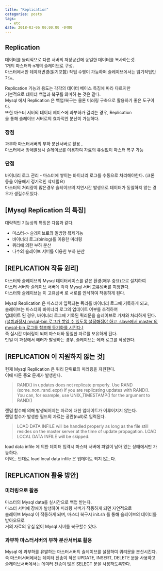 ```yaml
---
title: "Replication"
categories: posts
tags:
  - etc
date: 2018-03-06 00:00:00 -0400
---
```



## Replication

데이터를 물리적으로 다른 서버의 저장공간에 동일한 데이터를 복사하는것.  
1개의 마스터와 n개의 슬레이브로 구성.   
마스터에서만 데이터변경(읽기포함) 작업 수행이 가능하며 슬레이브에서는 읽기작업만 가능.  

Replication 기능과 용도는 각각의 데이터 베이스 특징에 따라 다르지만   
기본적으로 데이터 백업과 복구를 의미하 는 것은 같다.   
Mysql 에서 Replication 은 백업/복구는 물론 미러링 구축으로 활용하기 좋은 도구이다.   
또한 마스터 서버의 데이터 베이스에 과부하가 걸리는 경우, Replication   
을 통해 슬레이브 서버로의 효과적인 분산이 가능하다.   


### 장점
 과부하 마스터서버의 부하 분산서버로 활용 ,  
 마스터에서 장애발생시 슬레이브를 이용하여 자료의 유실없이 마스터 복구 가능  

### 단점
 바이너리 로그 관리 - 마스터에 쌓이는 바이너리 로그를 수동으로 처리해야한다. (크론 등을 이용해서 정기적인 삭제필요)  
 마스터의 처리량이 많은경우 슬레이브의 지연시간 발생으로 데이터가 동일하지 않는 경우가 생길수도있다.  



## [Mysql Replication 의 특징]

대략적인 기능상의 특징은 다음과 같다.   

- 마스터-> 슬레이브로의 일방향 복제기능  
- 바이너리 로그(binlog)를 이용한 미러링  
- 쿼리에 의한 부하 분산  
- 다수의 슬레이브 서버를 이용한 부하 분산  



## [REPLICATION 작동 원리]

마스터와 슬레이브의 Mysql 데이터베이스를 같은 환경(매우 중요)으로 설치하여   
마스터 서버와 슬레이브 서버에 각각 Mysql 서버 고유넘버를 지정한다.   
마스터와 슬레이브는 이 고유넘버 로 서로를 인식하여 작동하게 된다.   

Mysql Replication 은 마스터에 입력되는 쿼리를 바이너리 로그에 기록하게 되고,   
슬레이브는 마스터의 바이너리 로그의 업데이트 여부를 추적하여   
업데이트 된 경우, 바이너리 로그에 기록된 쿼리문을 슬레이브로 가져와 처리하게 된다.   
<ins>(설치과정시 mysql-bin 로그가 쌓일 수 있도록 설정해줘야 하고, slave에서 master 의 mysql-bin 로그를 참조해 동기화를 시킨다.)</ins>  
즉 실시간 미러링이 되며 마스터와 동일한 자료를 보유하게 된다.   
만일 이 과정에서 에러가 발생하는 경우, 슬레이브는 에러 로그를 작성한다.   



## [REPLICATION 이 지원하지 않는 것]

현재 Mysql Replication 은 쿼리 단위로의 미러링을 지원한다.   
이에 따른 중요 문제가 발생한다.   

> RAND() in updates does not replicate properly. 
> Use RAND (some_non_rand_expr) if you are replicating updates with RAND(). 
> You can, for example, use UNIX_TIMESTAMP() for the argument to RAND()


랜덤 함수에 의해 발생되어지는 자료에 대한 업데이트가 이루어지지 않는다.   
랜덤 함수가 발생한 필드의 자료는 공란(null)로 입력된다.   

> LOAD DATA INFILE will be handled properly as long as the file 
> still resides on the master server at the time of update propagation. 
> LOAD LOCAL DATA INFILE will be skipped. 


load data infile 에 의한 데이터 입력시 마스터 서버에 파일이 남아 있는 상태에서만 가능하다.   
이와는 반대로 load local data infile 은 업데이트 되지 않는다.   



## [REPLICATION 활용 방안]

### 미러링으로 활용 

마스터의 Mysql data를 실시간으로 백업 받는다.   
마스터 서버에 장애가 발생하여 미러링 서버가 작동하게 되면 자연적으로   
슬레이브 Mysql 이 작동하게 되며, 마스터 복구시 init.sh 를 통해 슬레이브의 데이터를 받아오므로   
거의 자료의 유실 없이 Mysql 서버를 복구할수 있다.   


### 과부하 마스터서버의 부하 분산서버로 활용 

Mysql 에 과부하를 유발하는 마스터서버의 슬레이브를 설정하여 쿼리문을 분산시킨다.   
즉 마스터서버에서는 데이터 전송이 적은 UPDATE, INSERT, DELETE 문을 사용하고   
슬레이브서버에서는 데이터 전송이 많은 SELECT 문을 사용하도록한다.   

